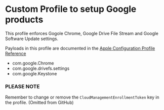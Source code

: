 # Custom Profile to setup Google products

This profile enforces Gogole Chrome, Google Drive File Stream and Google Software Update settings.

Payloads in this profile are documented in the [Apple Configuration Profile Reference](https://developer.apple.com/business/documentation/Configuration-Profile-Reference.pdf)

- com.google.Chrome
- com.google.drivefs.settings
- com.google.Keystone


### PLEASE NOTE
Remember to change or remove the `CloudManagementEnrollmentToken` key in the profile. (Omitted from GitHub)